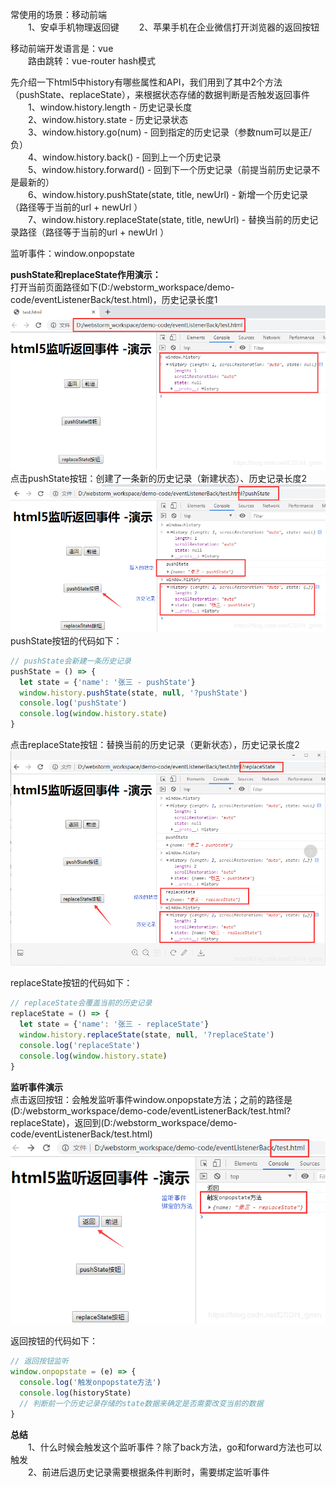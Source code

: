 常使用的场景：移动前端  
&emsp;&emsp;1、安卓手机物理返回键 
&emsp;&emsp;2、苹果手机在企业微信打开浏览器的返回按钮

移动前端开发语言是：vue  
&emsp;&emsp;路由跳转：vue-router hash模式  

先介绍一下html5中history有哪些属性和API，我们用到了其中2个方法（pushState、replaceState），来根据状态存储的数据判断是否触发返回事件    
&emsp;&emsp;1、window.history.length - 历史记录长度  
&emsp;&emsp;2、window.history.state - 历史记录状态  
&emsp;&emsp;3、window.history.go(num) - 回到指定的历史记录（参数num可以是正/负）  
&emsp;&emsp;4、window.history.back() - 回到上一个历史记录  
&emsp;&emsp;5、window.history.forward() - 回到下一个历史记录（前提当前历史记录不是最新的）  
&emsp;&emsp;6、window.history.pushState(state, title, newUrl) - 新增一个历史记录（路径等于当前的url + newUrl ）  
&emsp;&emsp;7、window.history.replaceState(state, title, newUrl) - 替换当前的历史记录路径（路径等于当前的url + newUrl ）    

监听事件：window.onpopstate  

**pushState和replaceState作用演示：**  
打开当前页面路径如下(D:/webstorm_workspace/demo-code/eventListenerBack/test.html)，历史记录长度1
![123](https://github.com/github-gmm/demo-code/blob/master/assets/p1.jpg)  
点击pushState按钮：创建了一条新的历史记录（新建状态）、历史记录长度2  
![123](https://github.com/github-gmm/demo-code/blob/master/assets/p2.jpg)
pushState按钮的代码如下：
```js
// pushState会新建一条历史记录
pushState = () => {
  let state = {'name': '张三 - pushState'}
  window.history.pushState(state, null, '?pushState')
  console.log('pushState')
  console.log(window.history.state)
}
```
点击replaceState按钮：替换当前的历史记录（更新状态），历史记录长度2  
![123](https://github.com/github-gmm/demo-code/blob/master/assets/p3.jpg)

replaceState按钮的代码如下：
```js
// replaceState会覆盖当前的历史记录
replaceState = () => {
  let state = {'name': '张三 - replaceState'}
  window.history.replaceState(state, null, '?replaceState')
  console.log('replaceState')
  console.log(window.history.state)
}
```
**监听事件演示**  
点击返回按钮：会触发监听事件window.onpopstate方法；之前的路径是(D:/webstorm_workspace/demo-code/eventListenerBack/test.html?replaceState)，返回到(D:/webstorm_workspace/demo-code/eventListenerBack/test.html)  
![123](https://github.com/github-gmm/demo-code/blob/master/assets/p4.jpg)

返回按钮的代码如下：
```js
// 返回按钮监听
window.onpopstate = (e) => {
  console.log('触发onpopstate方法')
  console.log(historyState)
  // 判断前一个历史记录存储的state数据来确定是否需要改变当前的数据
}
```
**总结**  
&emsp;&emsp;1、什么时候会触发这个监听事件？除了back方法，go和forward方法也可以触发  
&emsp;&emsp;2、前进后退历史记录需要根据条件判断时，需要绑定监听事件
